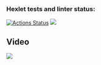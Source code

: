 ### Hexlet tests and linter status:
[![Actions Status](https://github.com/masha-masha/frontend-project-46/actions/workflows/hexlet-check.yml/badge.svg)](https://github.com/masha-masha/frontend-project-46/actions)
<a href="https://codeclimate.com/github/masha-masha/frontend-project-46/maintainability"><img src="https://api.codeclimate.com/v1/badges/fa82e5dd2e7d270d9bc7/maintainability" /></a>
<p> <h2>Video</h2> 
    <a href="https://asciinema.org/a/630840" target="_blank"><img src="https://asciinema.org/a/630840.svg" /></a>
</p>

